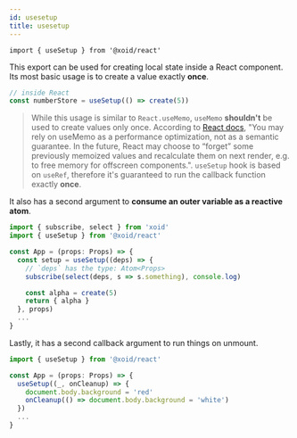 ```yaml
---
id: usesetup
title: usesetup
---
```


`import { useSetup } from '@xoid/react'`

This export can be used for creating local state inside a React component. Its most basic usage is to create a value exactly **once**.

```js
// inside React
const numberStore = useSetup(() => create(5))
```

> While this usage is similar to `React.useMemo`, `useMemo` **shouldn't** be used to create values only once. According to [React docs](https://reactjs.org/docs/hooks-faq.html#how-to-create-expensive-objects-lazily), "You may rely on useMemo as a performance optimization, not as a semantic guarantee. In the future, React may choose to “forget” some previously memoized values and recalculate them on next render, e.g. to free memory for offscreen components.". `useSetup` hook is based on `useRef`, therefore it's guaranteed to run the callback function exactly **once**.

It also has a second argument to **consume an outer variable as a reactive atom**.

```js
import { subscribe, select } from 'xoid'
import { useSetup } from '@xoid/react'

const App = (props: Props) => {
  const setup = useSetup((deps) => {
    // `deps` has the type: Atom<Props>
    subscribe(select(deps, s => s.something), console.log)

    const alpha = create(5)
    return { alpha }
  }, props)
  ...
}
```

Lastly, it has a second callback argument to run things on unmount.

```js
import { useSetup } from '@xoid/react'

const App = (props: Props) => {
  useSetup((_, onCleanup) => {
    document.body.background = 'red'
    onCleanup(() => document.body.background = 'white')
  })
  ...
}
```
